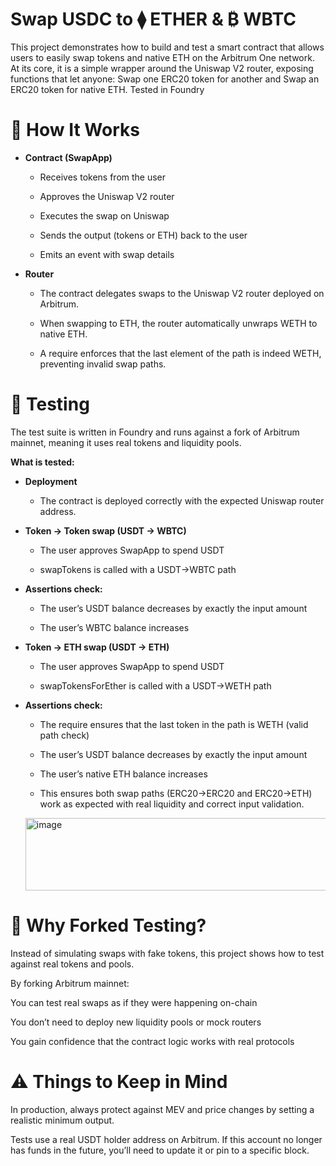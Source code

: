 # Swap USDC to ⧫ ETHER & ₿ WBTC
This project demonstrates how to build and test a smart contract that allows users to easily swap tokens and native ETH on the Arbitrum One network.  At its core, it is a simple wrapper around the Uniswap V2 router, exposing functions that let anyone:  Swap one ERC20 token for another  and Swap an ERC20 token for native ETH. Tested in Foundry
# 🔎 How It Works

- **Contract (SwapApp)**

    - Receives tokens from the user

    - Approves the Uniswap V2 router

    - Executes the swap on Uniswap

    - Sends the output (tokens or ETH) back to the user

    - Emits an event with swap details

- **Router**

    - The contract delegates swaps to the Uniswap V2 router deployed on Arbitrum.

    - When swapping to ETH, the router automatically unwraps WETH to native ETH.

    - A require enforces that the last element of the path is indeed WETH, preventing invalid swap paths.

# 🧪 Testing

The test suite is written in Foundry and runs against a fork of Arbitrum mainnet, meaning it uses real tokens and liquidity pools.

**What is tested:**

- **Deployment**

    - The contract is deployed correctly with the expected Uniswap router address.

- **Token → Token swap (USDT → WBTC)**

    - The user approves SwapApp to spend USDT

    - swapTokens is called with a USDT→WBTC path

- **Assertions check:**

    - The user’s USDT balance decreases by exactly the input amount

    - The user’s WBTC balance increases

- **Token → ETH swap (USDT → ETH)**

    - The user approves SwapApp to spend USDT

    - swapTokensForEther is called with a USDT→WETH path

- **Assertions check:**

    - The require ensures that the last token in the path is WETH (valid path check)

    - The user’s USDT balance decreases by exactly the input amount

    - The user’s native ETH balance increases

    - This ensures both swap paths (ERC20→ERC20 and ERC20→ETH) work as expected with real liquidity and correct input validation.

  <img width="679" height="116" alt="image" src="https://github.com/user-attachments/assets/8e58ec9a-c20a-4ea7-928d-4a3850e76c7f" />


# 🧪 Why Forked Testing?

Instead of simulating swaps with fake tokens, this project shows how to test against real tokens and pools.

By forking Arbitrum mainnet:

You can test real swaps as if they were happening on-chain

You don’t need to deploy new liquidity pools or mock routers

You gain confidence that the contract logic works with real protocols

# ⚠️ Things to Keep in Mind

In production, always protect against MEV and price changes by setting a realistic minimum output.

Tests use a real USDT holder address on Arbitrum. If this account no longer has funds in the future, you’ll need to update it or pin to a specific block.

